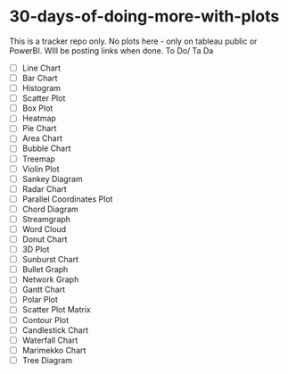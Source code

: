 # 30-days-of-doing-more-with-plots
This is a tracker repo only. No plots here - only on tableau public or PowerBI. WIll be posting links when done.
To Do/ Ta Da
- [ ] Line Chart
- [ ] Bar Chart
- [ ] Histogram
- [ ] Scatter Plot
- [ ] Box Plot
- [ ] Heatmap
- [ ] Pie Chart
- [ ] Area Chart
- [ ] Bubble Chart
- [ ] Treemap
- [ ] Violin Plot
- [ ] Sankey Diagram
- [ ] Radar Chart
- [ ] Parallel Coordinates Plot
- [ ] Chord Diagram
- [ ] Streamgraph
- [ ] Word Cloud
- [ ] Donut Chart
- [ ] 3D Plot
- [ ] Sunburst Chart
- [ ] Bullet Graph
- [ ] Network Graph
- [ ] Gantt Chart
- [ ] Polar Plot
- [ ] Scatter Plot Matrix
- [ ] Contour Plot
- [ ] Candlestick Chart
- [ ] Waterfall Chart
- [ ] Marimekko Chart
- [ ] Tree Diagram
